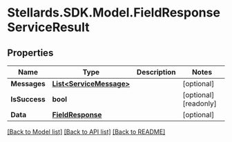 # Stellards.SDK.Model.FieldResponseServiceResult

## Properties

Name | Type | Description | Notes
------------ | ------------- | ------------- | -------------
**Messages** | [**List&lt;ServiceMessage&gt;**](ServiceMessage.md) |  | [optional] 
**IsSuccess** | **bool** |  | [optional] [readonly] 
**Data** | [**FieldResponse**](FieldResponse.md) |  | [optional] 

[[Back to Model list]](../README.md#documentation-for-models) [[Back to API list]](../README.md#documentation-for-api-endpoints) [[Back to README]](../README.md)

